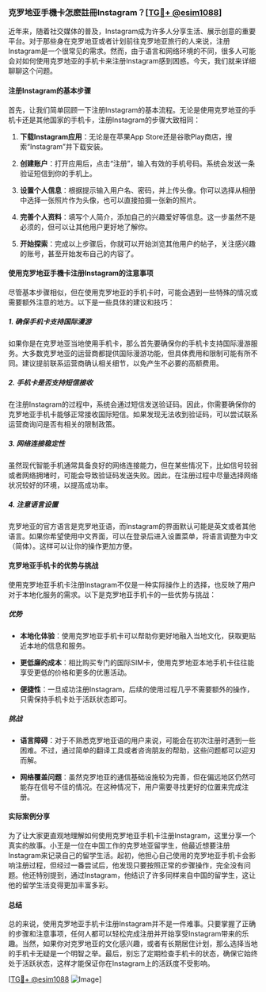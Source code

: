 ### 克罗地亚手機卡怎麽註冊Instagram？[[TG💪+ @esim1088](https://t.me/s/esim1088)]

近年来，随着社交媒体的普及，Instagram成为许多人分享生活、展示创意的重要平台。对于那些身在克罗地亚或者计划前往克罗地亚旅行的人来说，注册Instagram是一个很常见的需求。然而，由于语言和网络环境的不同，很多人可能会对如何使用克罗地亚的手机卡来注册Instagram感到困惑。今天，我们就来详细聊聊这个问题。

#### 注册Instagram的基本步骤

首先，让我们简单回顾一下注册Instagram的基本流程。无论是使用克罗地亚的手机卡还是其他国家的手机卡，注册Instagram的步骤大致相同：

1. **下载Instagram应用**：无论是在苹果App Store还是谷歌Play商店，搜索“Instagram”并下载安装。
   
2. **创建账户**：打开应用后，点击“注册”，输入有效的手机号码。系统会发送一条验证短信到你的手机上。

3. **设置个人信息**：根据提示输入用户名、密码，并上传头像。你可以选择从相册中选择一张照片作为头像，也可以直接拍摄一张新的照片。

4. **完善个人资料**：填写个人简介，添加自己的兴趣爱好等信息。这一步虽然不是必须的，但可以让其他用户更好地了解你。

5. **开始探索**：完成以上步骤后，你就可以开始浏览其他用户的帖子，关注感兴趣的账号，甚至开始发布自己的内容了。

#### 使用克罗地亚手機卡注册Instagram的注意事项

尽管基本步骤相似，但在使用克罗地亚的手机卡时，可能会遇到一些特殊的情况或需要额外注意的地方。以下是一些具体的建议和技巧：

##### 1. 确保手机卡支持国际漫游

如果你是在克罗地亚当地使用手机卡，那么首先要确保你的手机卡支持国际漫游服务。大多数克罗地亚的运营商都提供国际漫游功能，但具体费用和限制可能有所不同。建议提前联系运营商确认相关细节，以免产生不必要的高额费用。

##### 2. 手机卡是否支持短信接收

在注册Instagram的过程中，系统会通过短信发送验证码。因此，你需要确保你的克罗地亚手机卡能够正常接收国际短信。如果发现无法收到验证码，可以尝试联系运营商询问是否有相关的限制政策。

##### 3. 网络连接稳定性

虽然现代智能手机通常具备良好的网络连接能力，但在某些情况下，比如信号较弱或者网络拥堵时，可能会导致验证码发送失败。因此，在注册过程中尽量选择网络状况较好的环境，以提高成功率。

##### 4. 注意语言设置

克罗地亚的官方语言是克罗地亚语，而Instagram的界面默认可能是英文或者其他语言。如果你希望使用中文界面，可以在登录后进入设置菜单，将语言调整为中文（简体）。这样可以让你的操作更加方便。

#### 克罗地亚手机卡的优势与挑战

使用克罗地亚手机卡注册Instagram不仅是一种实际操作上的选择，也反映了用户对于本地化服务的需求。以下是克罗地亚手机卡的一些优势与挑战：

##### 优势

- **本地化体验**：使用克罗地亚手机卡可以帮助你更好地融入当地文化，获取更贴近本地的信息和服务。
  
- **更低廉的成本**：相比购买专门的国际SIM卡，使用克罗地亚本地手机卡往往能享受更低的价格和更多的优惠活动。

- **便捷性**：一旦成功注册Instagram，后续的使用过程几乎不需要额外的操作，只需保持手机卡处于活跃状态即可。

##### 挑战

- **语言障碍**：对于不熟悉克罗地亚语的用户来说，可能会在初次注册时遇到一些困难。不过，通过简单的翻译工具或者咨询朋友的帮助，这些问题都可以迎刃而解。

- **网络覆盖问题**：虽然克罗地亚的通信基础设施较为完善，但在偏远地区仍然可能存在信号不佳的情况。在这种情况下，用户需要寻找更好的位置来完成注册。

#### 实际案例分享

为了让大家更直观地理解如何使用克罗地亚手机卡注册Instagram，这里分享一个真实的故事。小王是一位在中国工作的克罗地亚留学生，他最近想要注册Instagram来记录自己的留学生活。起初，他担心自己使用的克罗地亚手机卡会影响注册过程，但经过一番尝试后，他发现只要按照正常的步骤操作，完全没有问题。他还特别提到，通过Instagram，他结识了许多同样来自中国的留学生，这让他的留学生活变得更加丰富多彩。

#### 总结

总的来说，使用克罗地亚手机卡注册Instagram并不是一件难事。只要掌握了正确的步骤和注意事项，任何人都可以轻松完成注册并开始享受Instagram带来的乐趣。当然，如果你对克罗地亚的文化感兴趣，或者有长期居住计划，那么选择当地的手机卡无疑是一个明智之举。最后，别忘了定期检查手机卡的状态，确保它始终处于活跃状态，这样才能保证你在Instagram上的活跃度不受影响。

[[TG💪+ @esim1088](https://t.me/s/esim1088) ![Image](https://i.postimg.cc/4NQfJmqS/Snipaste-2025-05-13-00-14-12.png)]